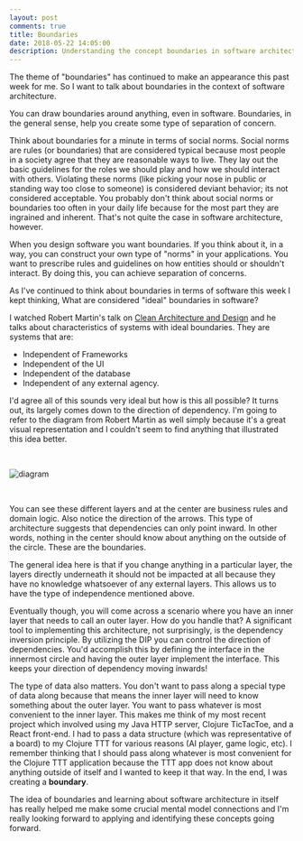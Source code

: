```yaml
---
layout: post
comments: true
title: Boundaries
date: 2018-05-22 14:05:00
description: Understanding the concept boundaries in software architecture  
--- 
```


The theme of "boundaries" has continued to make an appearance 
this past week for me. So I want to talk about boundaries
in the context of software architecture. 

You can draw boundaries around anything, even in software. Boundaries, in the general sense, help you create 
some type of separation of concern. 

Think about boundaries for a minute in terms of social norms. 
Social norms are rules (or boundaries) that are considered typical because most people 
in a society agree that they are reasonable ways to live. They lay out the basic guidelines 
for the roles we should play and how we should interact with others. Violating these norms 
(like picking your nose in public or standing way too close to someone) is considered deviant
behavior; its not considered acceptable. You probably don't think about social norms or 
boundaries too often in your daily life because for the most part they
are ingrained and inherent. That's not quite the case in software architecture, however. 


When you design software you want boundaries. If you think about it, in a way, you can construct your own type of "norms" in your applications. You want to prescribe rules and guidelines on how entities should or shouldn't interact. By doing this, you can achieve separation of concerns. 

As I've continued to think about boundaries in terms of software this week I kept thinking, What are considered "ideal" boundaries in software? 

I watched Robert Martin's talk on [Clean Architecture and Design](https://www.youtube.com/watch?v=lZq8Jlq18Ec&t=806s) and he 
talks about characteristics of systems with ideal boundaries. They are systems that are: 

* Independent of Frameworks
* Independent of the UI
* Independent of the database
* Independent of any external agency. 



I'd agree all of this sounds very ideal but how is this all possible? It turns out, its largely comes
down to the direction of dependency. I'm going to refer to the diagram from Robert Martin as well simply
because it's a great visual representation and I couldn't seem to find anything that illustrated this idea better. 

<br /> 

![diagram](https://cdn-images-1.medium.com/max/1600/1*evhm4LZIorMYVAh54cJ1Ig.png)

<br /> 

You can see these different layers and at the center are business rules and domain logic. Also
notice the direction of the arrows. This type of architecture suggests that dependencies can only point
inward. In other words, nothing in the center should know about anything on the outside of the circle. These
are the boundaries. 

The general idea here is that if you change anything in a particular layer, the layers directly underneath
it should not be impacted at all because they have no knowledge whatsoever of any external layers. This
allows us to have the type of independence mentioned above. 


Eventually though, you will come across a scenario where you have an inner layer that needs to call 
an outer layer. How do you handle that? A significant tool to implementing this architecture, not surprisingly, is the dependency inversion principle. By utilizing the DIP you can control the direction
of dependencies. You'd accomplish this by defining the interface in the innermost circle and having the outer layer implement the interface. This keeps your direction of dependency moving inwards! 


The type of data also matters. You don't want to pass along a special type of data along because that
means the inner layer will need to know something about the outer layer. You want to pass whatever is most 
convenient to the inner layer. This makes me think of my most recent project which involved 
using my Java HTTP server, Clojure TicTacToe, and a React front-end. I had to pass a data structure (which was representative of a board) to my Clojure TTT for various reasons (AI player, game logic, etc). I remember
thinking that I should pass along whatever is most convenient for the Clojure TTT application because
the TTT app does not know about anything outside of itself and I wanted to keep it that way. In the end, I 
was creating a **boundary**. 

The idea of boundaries and learning about software architecture in itself has really helped me 
make some crucial mental model connections and I'm really looking forward to applying and identifying
these concepts going forward.












